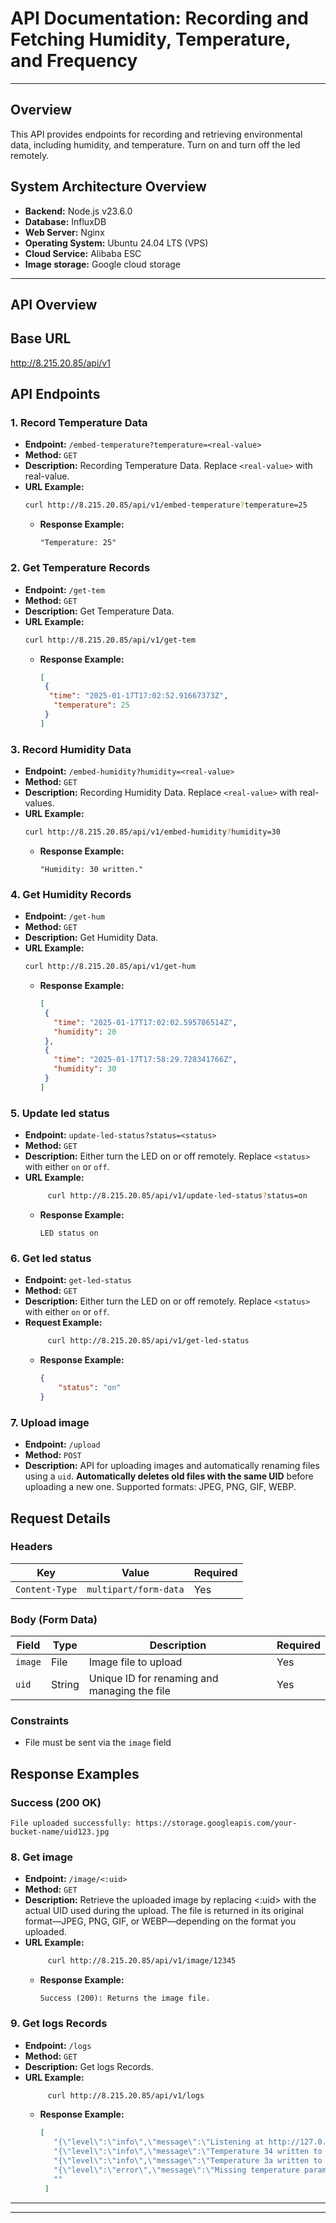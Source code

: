 # API Documentation: Recording and Fetching Humidity, Temperature, and Frequency

---
## Overview
This API provides endpoints for recording and retrieving environmental data, including humidity, and temperature. Turn on and turn off the led remotely.

## System Architecture Overview
- **Backend:** Node.js v23.6.0
- **Database:** InfluxDB
- **Web Server:** Nginx
- **Operating System:** Ubuntu 24.04 LTS (VPS)
- **Cloud Service:** Alibaba ESC
-  **Image storage:** Google cloud storage

---

## API Overview
## **Base URL**
http://8.215.20.85/api/v1

## **API Endpoints**

### 1. **Record Temperature Data**
- **Endpoint:** `/embed-temperature?temperature=<real-value>`
- **Method:** `GET`
- **Description:** Recording Temperature Data. Replace `<real-value>` with real-value.
- **URL Example:**  
     ```bash
     curl http://8.215.20.85/api/v1/embed-temperature?temperature=25
     ```
   - **Response Example:**  
     ```send
     "Temperature: 25"
     ```

### 2. **Get Temperature Records**
- **Endpoint:** `/get-tem`
- **Method:** `GET`
- **Description:** Get Temperature Data.
- **URL Example:**  
     ```bash
     curl http://8.215.20.85/api/v1/get-tem
     ```
   - **Response Example:**  
     ```json
     [
      {
       "time": "2025-01-17T17:02:52.91667373Z",
        "temperature": 25
      }
     ]
     ```

### 3. **Record Humidity Data**
- **Endpoint:** `/embed-humidity?humidity=<real-value>`
- **Method:** `GET`
- **Description:** Recording Humidity Data. Replace `<real-value>` with real-values.
- **URL Example:**  
     ```bash
     curl http://8.215.20.85/api/v1/embed-humidity?humidity=30
     ```
   - **Response Example:**  
     ```send
     "Humidity: 30 written."
     ```

### 4. **Get Humidity Records**
- **Endpoint:** `/get-hum`
- **Method:** `GET`
- **Description:** Get Humidity Data.
- **URL Example:**  
     ```bash
     curl http://8.215.20.85/api/v1/get-hum
     ```
   - **Response Example:**  
     ```json
     [
      {
        "time": "2025-01-17T17:02:02.595786514Z",
        "humidity": 20
      },
      {
        "time": "2025-01-17T17:58:29.728341766Z",
        "humidity": 30
      }
     ]
     ```

### 5. **Update led status**
- **Endpoint:** `update-led-status?status=<status>`
- **Method:** `GET`
- **Description:** Either turn the LED on or off remotely. Replace `<status>` with either `on` or `off`.
- **URL Example:**  
     ```bash
          curl http://8.215.20.85/api/v1/update-led-status?status=on
     ```
   - **Response Example:**  
     ```send
     LED status on
     ```

### 6. **Get led status**
- **Endpoint:** `get-led-status`
- **Method:** `GET`
- **Description:** Either turn the LED on or off remotely. Replace `<status>` with either `on` or `off`.
- **Request Example:**  
     ```bash
          curl http://8.215.20.85/api/v1/get-led-status
     ```
   - **Response Example:**  
     ```json
     {
         "status": "on"
     }
     ```
     
### 7. **Upload image**
- **Endpoint:** `/upload`
- **Method:** `POST` 
- **Description:** API for uploading images and automatically renaming files using a `uid`. **Automatically deletes old files with the same UID** before uploading a new one. Supported formats: JPEG, PNG, GIF, WEBP.
## Request Details  
### **Headers**  
| Key | Value | Required |  
|-----|-------|----------|  
| `Content-Type` | `multipart/form-data` | Yes |  

### **Body (Form Data)**  
| Field | Type | Description | Required |  
|-------|------|-------------|----------|  
| `image` | File | Image file to upload | Yes |  
| `uid` | String | Unique ID for renaming and managing the file | Yes |  

### **Constraints**  
- File must be sent via the `image` field
  
## Response Examples  
### **Success (200 OK)**  
```plaintext  
File uploaded successfully: https://storage.googleapis.com/your-bucket-name/uid123.jpg  
```

### 8. **Get image**
- **Endpoint:** `/image/<:uid>`
- **Method:** `GET` 
- **Description:** Retrieve the uploaded image by replacing <:uid> with the actual UID used during the upload. The file is returned in its original format—JPEG, PNG, GIF, or WEBP—depending on the format you uploaded.
- **URL Example:**  
     ```bash
          curl http://8.215.20.85/api/v1/image/12345
     ```
   - **Response Example:**  
     ```
     Success (200): Returns the image file.
     ```

### 9. **Get logs Records**
- **Endpoint:** `/logs`
- **Method:** `GET`
- **Description:** Get logs Records.
- **URL Example:**  
     ```bash
          curl http://8.215.20.85/api/v1/logs
     ```
   - **Response Example:**  
     ```json
     [
        "{\"level\":\"info\",\"message\":\"Listening at http://127.0.0.1:5001\"}",
        "{\"level\":\"info\",\"message\":\"Temperature 34 written to InfluxDB\"}",
        "{\"level\":\"info\",\"message\":\"Temperature 3a written to InfluxDB\"}",
        "{\"level\":\"error\",\"message\":\"Missing temperature parameter\"}",
        ""
      ]
     ```

---

---



